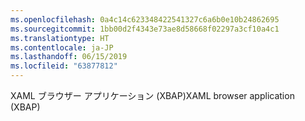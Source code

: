 ```yaml
---
ms.openlocfilehash: 0a4c14c623348422541327c6a6b0e10b24862695
ms.sourcegitcommit: 1bb00d2f4343e73ae8d58668f02297a3cf10a4c1
ms.translationtype: HT
ms.contentlocale: ja-JP
ms.lasthandoff: 06/15/2019
ms.locfileid: "63877812"
---
```

<span data-ttu-id="b6af1-101">XAML ブラウザー アプリケーション (XBAP)</span><span class="sxs-lookup"><span data-stu-id="b6af1-101">XAML browser application (XBAP)</span></span>